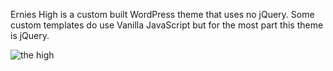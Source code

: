 Ernies High is a custom built WordPress theme that uses no jQuery. Some custom templates do use Vanilla JavaScript but for the most part this theme is jQuery.

<img src-="https://github.com/ernieshigh/Ernies-High/blob/master/the-high/screenshot.png" alt="the high">
